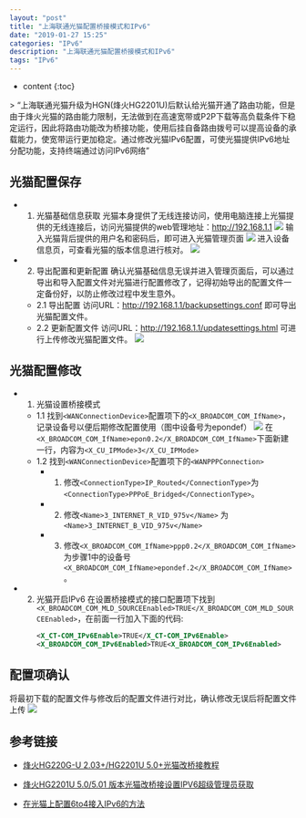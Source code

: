 ```yaml
---
layout: "post"
title: "上海联通光猫配置桥接模式和IPv6"
date: "2019-01-27 15:25"
categories: "IPv6"
description: "上海联通光猫配置桥接模式和IPv6"
tags: "IPv6"
---
```


* content
{:toc}

<div class="postImg" style="background-image:url(http://pjpst7ucp.bkt.clouddn.com/2018-9ed086df.png)"></div>
> “上海联通光猫升级为HGN(烽火HG2201U)后默认给光猫开通了路由功能，但是由于烽火光猫的路由能力限制，无法做到在高速宽带或P2P下载等高负载条件下稳定运行，因此将路由功能改为桥接功能，使用后挂自备路由拨号可以提高设备的承载能力，使宽带运行更加稳定。通过修改光猫IPv6配置，可使光猫提供IPv6地址分配功能，支持终端通过访问IPv6网络”

## 光猫配置保存
+ 1. 光猫基础信息获取
光猫本身提供了无线连接访问，使用电脑连接上光猫提供的无线连接后，访问光猫提供的web管理地址：http://192.168.1.1
![](http://pjpst7ucp.bkt.clouddn.com/2019-063fa72f.png)
输入光猫背后提供的用户名和密码后，即可进入光猫管理页面
![](http://pjpst7ucp.bkt.clouddn.com/2019-e36641ab.png)
进入设备信息页，可查看光猫的版本信息进行核对。
![](http://pjpst7ucp.bkt.clouddn.com/2019-2d302a76.png)

+ 2. 导出配置和更新配置
确认光猫基础信息无误并进入管理页面后，可以通过导出和导入配置文件对光猫进行配置修改了，记得初始导出的配置文件一定备份好，以防止修改过程中发生意外。
  + 2.1 导出配置
访问URL：http://192.168.1.1/backupsettings.conf 即可导出光猫配置文件。
  + 2.2 更新配置文件
访问URL：http://192.168.1.1/updatesettings.html 可进行上传修改光猫配置文件。
![](http://pjpst7ucp.bkt.clouddn.com/2019-248a7b42.png)

## 光猫配置修改
+ 1. 光猫设置桥接模式
  - 1.1 找到`<WANConnectionDevice>`配置项下的`<X_BROADCOM_COM_IfName>`，记录设备号以便后期修改配置使用（图中设备号为epondef）
![](http://pjpst7ucp.bkt.clouddn.com/2019-94108adf.png)
在`<X_BROADCOM_COM_IfName>epon0.2</X_BROADCOM_COM_IfName>`下面新建一行，内容为`<X_CU_IPMode>3</X_CU_IPMode>`
  - 1.2  找到`<WANConnectionDevice>`配置项下的`<WANPPPConnection>`
    + 1) 修改`<ConnectionType>IP_Routed</ConnectionType>`为 `<ConnectionType>PPPoE_Bridged</ConnectionType>`。
    + 2) 修改`<Name>3_INTERNET_R_VID_975v</Name>`
  为 `<Name>3_INTERNET_B_VID_975v</Name>`
    + 3) 修改`<X_BROADCOM_COM_IfName>ppp0.2</X_BROADCOM_COM_IfName>`为步骤1中的设备号 `<X_BROADCOM_COM_IfName>epondef.2</X_BROADCOM_COM_IfName>`。
+ 2. 光猫开启IPv6
在设置桥接模式的接口配置项下找到`<X_BROADCOM_COM_MLD_SOURCEEnabled>TRUE</X_BROADCOM_COM_MLD_SOURCEEnabled>`，在前面一行加入下面的代码:
      ```xml
      <X_CT-COM_IPv6Enable>TRUE</X_CT-COM_IPv6Enable>
      <X_BROADCOM_COM_IPv6Enabled>TRUE<X_BROADCOM_COM_IPv6Enabled>
      ```

## 配置项确认
将最初下载的配置文件与修改后的配置文件进行对比，确认修改无误后将配置文件上传
![](http://pjpst7ucp.bkt.clouddn.com/2019-b5550e42.png)
## 参考链接

* [烽火HG220G-U 2.03+/HG2201U 5.0+光猫改桥接教程](https://guanggai.org/thread-459-1-1.html)

* [烽火HG2201U 5.0/5.01 版本光猫改桥接设置IPV6超级管理员获取](https://blog.acesheep.com/index.php/archives/608/)

* [在光猫上配置6to4接入IPv6的方法](http://koolshare.cn/thread-30834-1-1.html)

